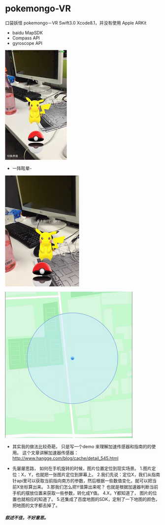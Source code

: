 # pokemongo-VR
口袋妖怪 pokemongo－VR Swift3.0  Xcode8.1，并没有使用 Apple ARKit

- baidu MapSDK
- Compass API
- gyroscope API


![1.gif](3.jpeg)


- 一阵眩晕-

![2.gif](2.gif)

![3.gif](1.gif) 

- 其实我的做法比较奇葩， 只是写一个demo 来理解加速传感器和指南的的使用。
这个文章讲解加速器传感器： http://www.hangge.com/blog/cache/detail_545.html


- 先屡屡思路， 如何在手机旋转的时候，图片位置定位到现实场景。
1.图片定位：X，Y，也就把一张图片定位到屏幕上。
2.我们先说：定位X，我们从指南针api里可以获取当前指向南方的参数，然后根据一些数值变化，就可以把当前X坐标算出来。
3.那我们怎么把Y值算出来呢？  也就是根据加速器判断当前手机的摆放位置来获取一些参数，转化成Y值。
4.X，Y都知道了， 图片的位置也就相应的知道了。 
5.还集成了百度地图的SDK，定制了一下地图的颜色，把地图的文字都去掉了。

##### 叙述不佳，不好意思。



